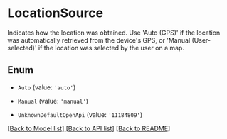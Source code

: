 # LocationSource

Indicates how the location was obtained. Use \'Auto (GPS)\' if the location was automatically retrieved from the device\'s GPS, or \'Manual (User-selected)\' if the location was selected by the user on a map.

## Enum

* `Auto` (value: `'auto'`)

* `Manual` (value: `'manual'`)

* `UnknownDefaultOpenApi` (value: `'11184809'`)

[[Back to Model list]](../README.md#documentation-for-models) [[Back to API list]](../README.md#documentation-for-api-endpoints) [[Back to README]](../README.md)
